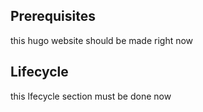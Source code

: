 ## Prerequisites

this hugo website should be made right now

## Lifecycle

this lfecycle section must be done now